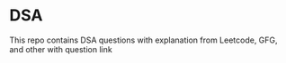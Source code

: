 # DSA
This repo contains DSA questions with explanation from Leetcode, GFG, and other with question link
